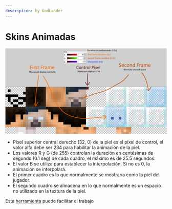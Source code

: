 ```yaml
---
description: by GodLander
---
```


# Skins Animadas

![](<../../../.gitbook/assets/image (3) (1) (1).png>)

* Píxel superior central derecho (32, 0) de la piel es el píxel de control, el valor alfa debe ser 234 para habilitar la animación de la piel.
* Los valores R y G (de 255) controlan la duración en centésimas de segundo (0.1 seg) de cada cuadro, el máximo es de 25.5 segundos.
* El valor B se utiliza para establecer la interpolación. Si no es 0, la animación se interpolará.
* El primer cuadro es lo que normalmente se mostraría como la piel del jugador.
* El segundo cuadro se almacena en lo que normalmente es un espacio no utilizado en la textura de la piel.

Esta [herramienta](https://jsfiddle.net/Godlander/5sen7Lw1/137/) puede facilitar el trabajo
